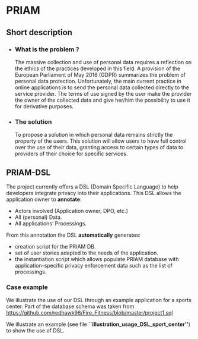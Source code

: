# PRIAM

## Short description
-
  ### What is the problem ? 
    The massive collection and use of personal data requires a reflection on the ethics of the practices developed in this field. A provision of the European Parliament of May 2016 (GDPR) summarizes the problem of personal data protection. Unfortunately, the main current practice in online applications is to send the personal data collected directly to the service provider. The terms of use signed by the user make the provider the owner of the collected data and give her/him the possibility to use it for derivative purposes.
-
  ### The solution 
  To propose a solution in which personal data remains strictly the property of the users. This solution will allow users to have full control over the use of their data, granting access to certain types of data to providers of their choice for specific services.
  
 ## PRIAM-DSL
  The project currently offers a DSL (Domain Specific Language) to help developers integrate privacy into their applications.
  This DSL allows the application owner to **annotate**: 
  - Actors involved (Application owner, DPO, etc.)
  - All (personal) Data.
  - All applications’ Processings.

From this annotation the DSL **automatically** generates:
  - creation script for the PRIAM DB.
  - set of user stories adapted to the needs of the application.
  - the instantiation script which allows populate PRIAM database with application-specific privacy enforcement data such as the list of processings.

### Case example
We illustrate the use of our DSL through an example application for a sports center. Part of the database schema was taken from https://github.com/redhawk96/Fire_Fitness/blob/master/project1.sql

We illustrate an example (see file **``illustration_usage_DSL_sport_center''**) to show the use of DSL.

